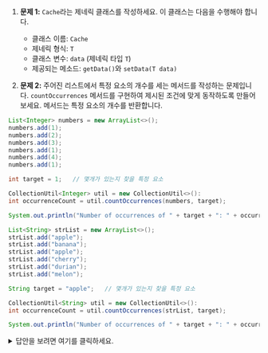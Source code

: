 1. **문제 1:** `Cache`라는 제네릭 클래스를 작성하세요. 이 클래스는 다음을 수행해야 합니다.

    * 클래스 이름: `Cache`
    * 제네릭 형식: `T`
    * 클래스 변수: `data` (제네릭 타입 `T`)
    * 제공되는 메소드: `getData()`와 `setData(T data)`

2. **문제 2:**  주어진 리스트에서 특정 요소의 개수를 세는 메서드를 작성하는 문제입니다. `countOccurrences` 메서드를 구현하여 제시된 조건에 맞게 동작하도록 만들어보세요. 메서드는 특정 요소의 개수를 반환합니다.

```java
List<Integer> numbers = new ArrayList<>();
numbers.add(1);
numbers.add(2);
numbers.add(3);
numbers.add(1);
numbers.add(4);
numbers.add(1);

int target = 1;   // 몇개가 있는지 찾을 특정 요소

CollectionUtil<Integer> util = new CollectionUtil<>():
int occurrenceCount = util.countOccurrences(numbers, target);

System.out.println("Number of occurrences of " + target + ": " + occurrenceCount);
```

```java
List<String> strList = new ArrayList<>();
strList.add("apple");
strList.add("banana");
strList.add("apple");
strList.add("cherry");
strList.add("durian");
strList.add("melon");

String target = "apple";   // 몇개가 있는지 찾을 특정 요소

CollectionUtil<String> util = new CollectionUtil<>():
int occurrenceCount = util.countOccurrences(strList, target);

System.out.println("Number of occurrences of " + target + ": " + occurrenceCount);
```




<details>
<summary>답안을 보려면 여기를 클릭하세요.</summary>

1. **문제 1 답안:**
```java
public class Cache<T> {
    private T data;

    public T getData() {
        return data;
    }

    public void setData(T data) {
        this.data = data;
    }
}
```

2. **문제 2 답안:**

```java
public static <T> int countOccurrences(List<T> list, T target) {
    // TODO: 주어진 리스트에서 특정 요소의 개수를 세는 메서드를 구현하세요.
    int count = 0;
    for (T element : list) {
        if (element.equals(target)) {
            count++;
        }
    }
    return count;
}
```

</details>